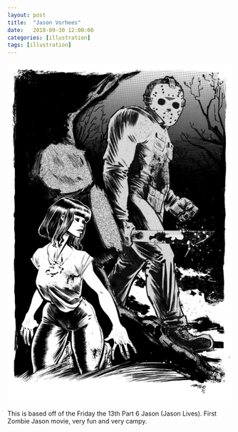 ```yaml
---
layout: post
title:  "Jason Vorhees"
date:   2018-09-30 12:00:00
categories: [illustration]
tags: [illustration]
---
```


![Jason Vorhees Friday the 13th Illustration ink halftone screentone deleter](/assets/img/jason-vorhees.jpg)

This is based off of the Friday the 13th Part 6 Jason (Jason Lives).  First Zombie Jason movie, very fun and very campy.
